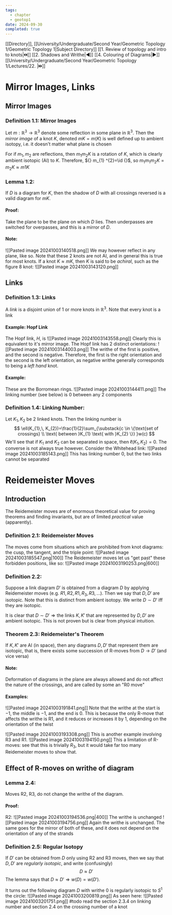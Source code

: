 ```yaml
---
tags:
  - chapter
  - geotop1
date: 2024-09-30
completed: true
---
```

[[Directory]], [[University/Undergraduate/Second Year/Geometric Topology 1/Geometric Topology 1|Subject Directory]]
[[1. Review of topology and intro to knots|🞀🞀]] [[2. Shadows and Writhe|◀]] [[4. Colouring of Diagrams|▶]] [[University/Undergraduate/Second Year/Geometric Topology 1/Lectures/22. |🞂🞂]]
# Mirror Images, Links 
## Mirror Images
### Definition 1.1: Mirror Images
Let ${} m:\mathbb{R}^{3}\to{}\mathbb{R}^{3} {}$ denote some reflection in some plane in ${} \mathbb{R}^{3} {}$. Then the *mirror image* of a knot $K$, denoted ${} mK=m(K) {}$ is well defined up to ambient isotopy, i.e. it doesn't matter what plane is chosen

For if ${} m_{1},\, m_{2} {}$ are reflections, then ${} m_{1} m_{2}K {}$ is a rotation of $K {}$, which is clearly ambient isotopic (AI) to ${} K {}$. Therefore, ${} m_{1} ^{2}=\id  {}$, so ${} m_{1} m_{1} m_{2} K=m_{2} K\approx m 1K {}$
### Lemma 1.2: 
If $D$ is a diagram for $K$, then the shadow of $D$ with all crossings reversed is a valid diagram for $mK$. 
#### Proof:
Take the plane to be the plane on which $D$ lies. Then underpasses are switched for overpasses, and this is a mirror of $D {}$. 
#### Note:
![[Pasted image 20241003140518.png]]
We may however reflect in any plane, like so. Note that these 2 knots are not AI, and in general this is true for most knots. If a knot ${} K \approx mK {}$, then $K$ is said to be *achiral*, such as the figure 8 knot:
![[Pasted image 20241003143120.png]]
## Links
### Definition 1.3: Links
A *link* is a disjoint union of $1$ or more knots in $\mathbb{R}^{3}$. Note that every knot is a link
#### Example: Hopf Link
The Hopf link, $H {}$, is
![[Pasted image 20241003143558.png]]
Clearly this is equivalent to it's mirror image.
The Hopf link has 2 distinct orientations:
![[Pasted image 20241003144003.png]]
The writhe of the first is positive, and the second is negative. Therefore, the first is the right orientation and the second is the left orientation, as negative writhe generally corresponds to being a *left hand* knot. 
#### Example:
These are the Borromean rings.
![[Pasted image 20241003144411.png]]
The linking number (see below) is $0 {}$ between any 2 components
### Definition 1.4: Linking Number:
Let ${} K_{1},\, K_{2} {}$ be 2 linked knots. Then the linking number is
$$
\ell(K_{1},\, K_{2})=\frac{1}{2}\sum_{\substack{c \in \{\text{set of crossings} \\ \text{ between }K_{1} \text{ with }K_{2} \}} }w(c)
$$
We'll see that if $K_{1}$ and $K_{2} {}$ can be separated in space, then ${} \ell(K_{1},\, K_{2})=0 {}$. The converse is not always true however. Consider the Whitehead link:
![[Pasted image 20241003185143.png]]
This has linking number $0 {}$, but the two links cannot be separated
# Reidemeister Moves
## Introduction
The Reidemeister moves are of enormous theoretical value for proving theorems and finding invariants, but are of limited *practical* value (apparently). 
### Definition 2.1: Reidemeister Moves
The moves come from situations which are prohibited from knot diagrams: the cusp, the tangent, and the triple point:
![[Pasted image 20241003185547.png|100]]
The Reidemeister moves let us "get past" these forbidden positions, like so:
![[Pasted image 20241003190253.png|600]]
### Definition 2.2:
Suppose a link diagram ${} D' {}$ is obtained from a diagram $D {}$ by applying Reidemeister moves (e.g. ${} R 1,\, R2,\, R 1,\, R_{3},\, R3,\, \dots {}$). Then we say that ${} D,\, D' {}$ are isotopic. Note that this is distinct from ambient isotopy. We write ${} D \sim D' {}$ iff they are isotopic. 

It is clear that $D \sim D' \Rightarrow {}$the links ${} K,\, K' {}$ that are represented by ${} D,\, D' {}$ are ambient isotopic. This is not proven but is clear from physical intuition. 
### Theorem 2.3: Reidemeister's Theorem
If ${} K,\, K' {}$ are AI (in space), then any diagrams ${} D,\, D' {}$ that represent them are isotopic, that is, there exists some succession of R-moves from ${} D\to{}D' {}$ (and vice versa)
#### Note:
Deformation of diagrams in the plane are always allowed and do not affect the nature of the crossings, and are called by some an "R0 move"
#### Examples:
![[Pasted image 20241003191841.png]]
Note that the writhe at the start is $-1 {}$, the middle is $-1 {}$, and the end is $0$. This is because the only R-move that affects the writhe is R1, and it reduces or increases it by 1, depending on the orientation of the twist

![[Pasted image 20241003193308.png]]
This is another example involving R3 and R1.
![[Pasted image 20241003194150.png]]
This a limitation of R-moves: see that this is trivially $R_{3} {}$, but it would take far too many Reidemeister moves to show that.
## Effect of R-moves on writhe of diagram
### Lemma 2.4:
Moves R2, R3, do not change the writhe of the diagram. 
#### Proof:
R2:
![[Pasted image 20241003194536.png|400]]
The writhe is unchanged
![[Pasted image 20241003194756.png]]
Again the writhe is unchanged. The same goes for the mirror of both of these, and it does not depend on the orientation of any of the strands
### Definition 2.5: Regular Isotopy
If ${} D' {}$ can be obtained from ${} D {}$ only using R2 and R3 moves, then we say that ${} D,\, D' {}$ are *regularly isotopic*, and write (confusingly)
$$
D \approx D'
$$
The lemma says that ${} D \approx D' \Rightarrow w(D)=w(D') {}$. 

It turns out the following diagram $D$ with writhe $0$ is regularly isotopic to ${} S^{1}$ the circle:
![[Pasted image 20241003200819.png]]
As seen here:
![[Pasted image 20241003201751.png]]
#todo read the section 2.3.4 on linking number and section 2.4 on the crossing number of a knot